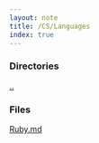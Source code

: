 ```yaml
---
layout: note
title: /CS/Languages
index: true
---
```


  <h3>Directories</h3>
  
  <a href='/notes/CS.html'>..</a>
  


  <h3>Files</h3>
  
  <a href='/notes/CS/Languages/Ruby.html'>Ruby.md</a>
  

